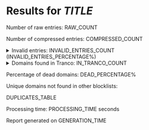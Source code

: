 # Results for *TITLE*

<URL>

Number of raw entries: RAW_COUNT

Number of compressed entries: COMPRESSED_COUNT

<details>
<summary>Invalid entries: INVALID_ENTRIES_COUNT (INVALID_ENTRIES_PERCENTAGE%)</summary>

``` text
INVALID_ENTRIES
```

</details>

<details>
<summary>Domains found in Tranco: IN_TRANCO_COUNT</summary>

``` text
IN_TRANCO
```

</details>

Percentage of dead domains: DEAD_PERCENTAGE%

Unique domains not found in other blocklists:

DUPLICATES_TABLE

Processing time: PROCESSING_TIME seconds

Report generated on GENERATION_TIME
